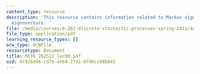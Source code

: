 ```yaml
---
content_type: resource
description: 'This resource contains information related to Markov eigenvalues and
  eigenvectors. '
file: /media/courses/6-262-discrete-stochastic-processes-spring-2011/4c926d96cd76ee6427d207d0cc08b841_MIT6_262S11_lec08.pdf
file_type: application/pdf
learning_resource_types: []
ocw_type: OCWFile
resourcetype: Document
title: MIT6_262S11_lec08.pdf
uid: 4c926d96-cd76-ee64-27d2-07d0cc08b841
---
```

